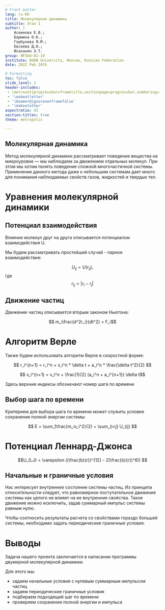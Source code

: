```yaml
---
# Front matter
lang: ru-RU
title: Молекулярная динамика
subtitle: Этап 1
author: |
	Асеинова Е.В.; 
    Бармина О.К.;
	Горбунова Я.М.;
	Евсеева Д.О.;
	Исаханян Э.Т.
group: NFIbd-01-19
institute: RUDN University, Moscow, Russian Federation
date: 2022 Feb 24th

# Formatting
toc: false
slide_level: 2
header-includes: 
 - \metroset{progressbar=frametitle,sectionpage=progressbar,numbering=fraction}
 - '\makeatletter'
 - '\beamer@ignorenonframefalse'
 - '\makeatother'
aspectratio: 43
section-titles: true
theme: metropolis

---
```


## Молекулярная динамика

Метод молекулярной динамики рассматривает поведение вещества
на микроуровне — мы наблюдаем за движением отдельных молекул. При
этом мы хотим понять поведение сложной многочастичной системы. Применение данного метода даже к небольшим системам дает много для понимания наблюдаемых свойств газов, жидкостей
и твердых тел.

# Уравнения молекулярной динамики

## Потенциал взаимодействия

Влияние молекул друг на друга описывается потенциалом взаимодействия U. 

Мы будем рассматривать простейший случай - парное взаимодействие:

$$ U_{ij} = U(r_{ij}),$$ 
где $$ r_{ij} = |r_i - r_j|$$ 

## Движение частиц

Движение частиц описывается вторым законом Ньютона:

$$ m_i\frac{d^2r_i}{dt^2} = F_i$$ 

# Алгоритм Верле

Также будем использовать алгоритм Верле в скоростной форме:

$$ r_i^{n+1} = r_i^n + v_i^n * \delta t + a_i^n * \frac{\delta t^2}{2} $$ 

$$ v_i^{n+1} = v_i^n + \frac{1}{2} (a_i^n + a_i^{n+1}) \delta t$$ 

Здесь верхние индексы обозначают номер шага по времени

## Выбор шага по времени

Критерием для выбора шага по времени может служить условие сохранения полной энергии системы:

$$ E = \sum_1\frac{m_iv_i^2}{2} + \sum_{i<j} U_{ij} $$

# Потенциал Леннард-Джонса

$$U_{LJ} = \varepsilon ((\frac{b}{r})^{12} - 2(\frac{b}{r})^6)) $$

## Начальные и граничные условия

Нас интересует внутреннее состояние системы частиц. Из принципа относительности
следует, что равномерное поступательное движение системы как целого
не влияет на ее внутренние свойства. Такое движение можно исключить, задав суммарный импульс системы равным нулю.

Чтобы соотносить результаты расчета со свойствами гораздо большей системы, необходимо  задать периодические граничные условия.

# Выводы

Задача нашего проекта заключается в написании программы двумерной молекулярной динамики.

Для этого мы:

- задаем начальные условия с нулевым суммарным импульсом частиц
- задаем периодические граничные условия
- подбираем подходящий шаг по времени
- проверяем сохранение полной энергии и импульса
